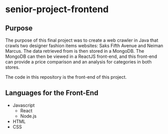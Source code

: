 # senior-project-frontend
<h2>Purpose</h2>
<p>
The purpose of this final project was to create a web crawler in Java that crawls two
designer fashion items websites: Saks Fifth Avenue and Neiman Marcus. The data retrieved
from is then stored in a MongoDB. The MongoDB can then be viewed in a ReactJS front-end,
and this front-end can provide a price comparison and an analysis for categories in both
stores.

The code in this repository is the front-end of this project.
</p>
<h2>Languages for the Front-End</h2>
    <ul>
        <li>Javascript
          <ul>
          <li>React</li>
          <li>Node.js</li>
          </ul>
        </li>
        <li>HTML</li>
        <li>CSS</li>
    </ul>
